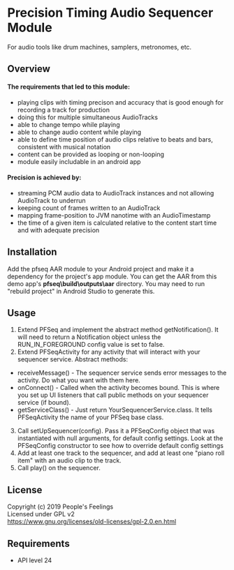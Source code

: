 # Precision Timing Audio Sequencer Module
For audio tools like drum machines, samplers, metronomes, etc.

## Overview
#### The requirements that led to this module:
 - playing clips with timing precison and accuracy that is good enough for recording a track for production
 - doing this for multiple simultaneous AudioTracks
 - able to change tempo while playing
 - able to change audio content while playing
 - able to define time position of audio clips relative to beats and bars, consistent with musical notation
 - content can be provided as looping or non-looping
 - module easily includable in an android app
 
#### Precision is achieved by:
 - streaming PCM audio data to AudioTrack instances and not allowing AudioTrack to underrun
 - keeping count of frames written to an AudioTrack
 - mapping frame-position to JVM nanotime with an AudioTimestamp
 - the time of a given item is calculated relative to the content start time and with adequate precision

## Installation
Add the pfseq AAR module to your Android project and make it a dependency for the project's app module. You can get the AAR from this demo app's **pfseq\build\outputs\aar** directory. You may need to run "rebuild project" in Android Studio to generate this.

## Usage
1. Extend PFSeq and implement the abstract method getNotification(). It will need to return a Notification object unless the RUN_IN_FOREGROUND config value is set to false.
2. Extend PFSeqActivity for any activity that will interact with your sequencer service. Abstract methods:
  - receiveMessage() - The sequencer service sends error messages to the activity. Do what you want with them here.
  - onConnect() - Called when the activity becomes bound. This is where you set up UI listeners that call public methods on your sequencer service (if bound).
  - getServiceClass() - Just return YourSequencerService.class. It tells PFSeqActivity the name of your PFSeq base class.
3. Call setUpSequencer(config). Pass it a PFSeqConfig object that was instantiated with null arguments, for default config settings. Look at the PFSeqConfig constructor to see how to override default config settings
4. Add at least one track to the sequencer, and add at least one "piano roll item" with an audio clip to the track.
5. Call play() on the sequencer.

## License
Copyright (c) 2019 People's Feelings  
Licensed under GPL v2  
https://www.gnu.org/licenses/old-licenses/gpl-2.0.en.html

## Requirements
 - API level 24
